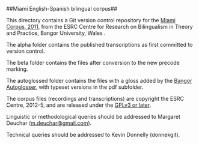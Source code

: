 ##Miami English-Spanish bilingual corpus##

This directory contains a Git version control repository for the [Miami Corpus, 2011](http://bangortalk.org.uk), from the ESRC Centre for Research on Bilingualism in Theory and Practice, Bangor University, Wales .

The alpha folder contains the published transcriptions as first committed to version control.

The beta folder contains the files after conversion to the new precode marking.

The autoglossed folder contains the files with a gloss added by the [Bangor Autoglosser](http://bangortalk.org.uk/autoglosser.php), with typeset versions in the pdf subfolder.

The corpus files (recordings and transcriptions) are copyright the ESRC Centre, 2012-5, and are released under the [GPLv3 or later](http://www.gnu.org/licenses/gpl.html).

Linguistic or methodological queries should be addressed to Margaret Deuchar (m.deuchar@gmail.com).

Technical queries should be addressed to Kevin Donnelly (donnekgit).
